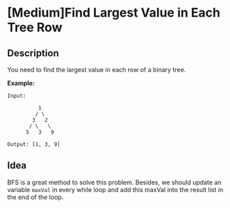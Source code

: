[Medium]Find Largest Value in Each Tree Row
===

## Description
You need to find the largest value in each row of a binary tree.

**Example:**

```
Input: 

          1
         / \
        3   2
       / \   \  
      5   3   9 

Output: [1, 3, 9]
```

## Idea
BFS is a great method to solve this problem. Besides, we should update an variable `maxVal` in every while loop and add this maxVal into the result list in the end of the loop.
